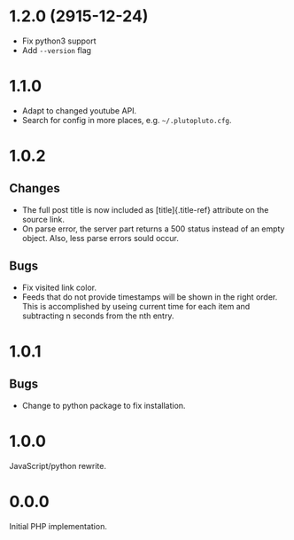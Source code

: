 # 1.2.0 (2915-12-24)

-   Fix python3 support
-   Add `--version` flag

# 1.1.0

-   Adapt to changed youtube API.
-   Search for config in more places, e.g. `~/.plutopluto.cfg`.

# 1.0.2

## Changes

-   The full post title is now included as [title]{.title-ref} attribute
    on the source link.
-   On parse error, the server part returns a 500 status instead of an
    empty object. Also, less parse errors sould occur.

## Bugs

-   Fix visited link color.
-   Feeds that do not provide timestamps will be shown in the right
    order. This is accomplished by useing current time for each item and
    subtracting n seconds from the nth entry.

# 1.0.1

## Bugs

-   Change to python package to fix installation.

# 1.0.0

JavaScript/python rewrite.

# 0.0.0

Initial PHP implementation.
